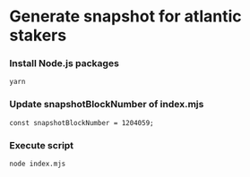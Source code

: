 # Generate snapshot for atlantic stakers

### Install Node.js packages

```
yarn
```

### Update snapshotBlockNumber of index.mjs

```
const snapshotBlockNumber = 1204059;
```

### Execute script

```
node index.mjs
```
